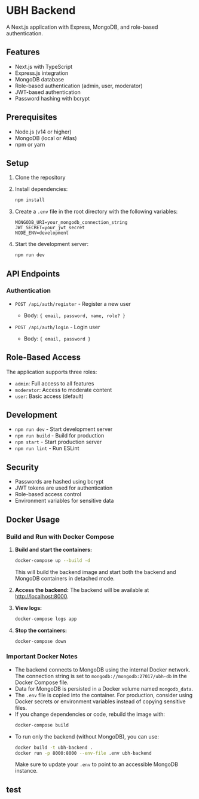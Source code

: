# UBH Backend

A Next.js application with Express, MongoDB, and role-based authentication.

## Features

- Next.js with TypeScript
- Express.js integration
- MongoDB database
- Role-based authentication (admin, user, moderator)
- JWT-based authentication
- Password hashing with bcrypt

## Prerequisites

- Node.js (v14 or higher)
- MongoDB (local or Atlas)
- npm or yarn

## Setup

1. Clone the repository
2. Install dependencies:

   ```bash
   npm install
   ```

3. Create a `.env` file in the root directory with the following variables:

   ```
   MONGODB_URI=your_mongodb_connection_string
   JWT_SECRET=your_jwt_secret
   NODE_ENV=development
   ```

4. Start the development server:
   ```bash
   npm run dev
   ```

## API Endpoints

### Authentication

- `POST /api/auth/register` - Register a new user

  - Body: `{ email, password, name, role? }`

- `POST /api/auth/login` - Login user
  - Body: `{ email, password }`

## Role-Based Access

The application supports three roles:

- `admin`: Full access to all features
- `moderator`: Access to moderate content
- `user`: Basic access (default)

## Development

- `npm run dev` - Start development server
- `npm run build` - Build for production
- `npm start` - Start production server
- `npm run lint` - Run ESLint

## Security

- Passwords are hashed using bcrypt
- JWT tokens are used for authentication
- Role-based access control
- Environment variables for sensitive data

## Docker Usage

### Build and Run with Docker Compose

1. **Build and start the containers:**

   ```bash
   docker-compose up --build -d
   ```

   This will build the backend image and start both the backend and MongoDB containers in detached mode.

2. **Access the backend:**
   The backend will be available at [http://localhost:8000](http://localhost:8000).

3. **View logs:**

   ```bash
   docker-compose logs app
   ```

4. **Stop the containers:**
   ```bash
   docker-compose down
   ```

### Important Docker Notes

- The backend connects to MongoDB using the internal Docker network. The connection string is set to `mongodb://mongodb:27017/ubh-db` in the Docker Compose file.
- Data for MongoDB is persisted in a Docker volume named `mongodb_data`.
- The `.env` file is copied into the container. For production, consider using Docker secrets or environment variables instead of copying sensitive files.
- If you change dependencies or code, rebuild the image with:
  ```bash
  docker-compose build
  ```
- To run only the backend (without MongoDB), you can use:
  ```bash
  docker build -t ubh-backend .
  docker run -p 8000:8000 --env-file .env ubh-backend
  ```
  Make sure to update your `.env` to point to an accessible MongoDB instance.

## test
